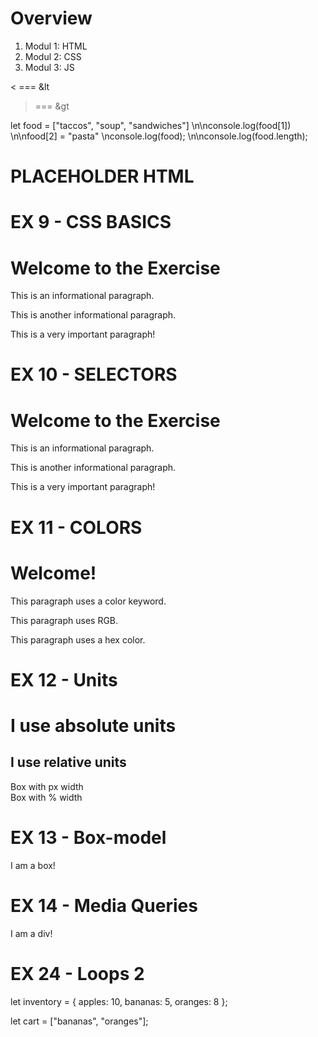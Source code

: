 # Overview

1. Modul 1: HTML
2. Modul 2: CSS
3. Modul 3: JS

< === &lt
> === &gt

let food = ["taccos", "soup", "sandwiches"] \n\nconsole.log(food[1]) \n\nfood[2] = "pasta" \nconsole.log(food); \n\nconsole.log(food.length);

# PLACEHOLDER HTML

# EX 9 - CSS BASICS
<!DOCTYPE html>
<head>
  <meta>
  <title>CSS Practice</title>
</head>
<body>
  <h1>Welcome to the Exercise</h1>
  <p class="info">This is an informational paragraph.</p>
  <p class="info">This is another informational paragraph.</p>
  <p id="important">This is a very important paragraph!</p>
</body>
</html>


# EX 10 - SELECTORS

<!DOCTYPE html>
<head>
  <meta>
  <title>CSS Practice</title>
  <style>
    /* Write your code here */
  </style>
</head>
<body>
  <h1>Welcome to the Exercise</h1>
  <p class="info">This is an informational paragraph.</p>
  <p class="info">This is another informational paragraph.</p>
  <p id="important">This is a very important paragraph!</p>
</body>
</html>

# EX 11 - COLORS

<!DOCTYPE html>
  <title>Color Practice</title>
  <style>
    /* Write your color styles here */
  </style>
</head>
<body>
  <h1 class="title">Welcome!</h1>
  <p class="keyword">This paragraph uses a color keyword.</p>
  <p class="rgb">This paragraph uses RGB.</p>
  <p class="hex">This paragraph uses a hex color.</p>
</body>
</html>

# EX 12 - Units

<!DOCTYPE html>
<html>
<head>
  <title>CSS Units Practice</title>
  <style>
    /* Write your styles here */
  </style>
</head>
<body>
  <h1 class="absolute-heading">I use absolute units</h1>
  <h2 class="relative-heading">I use relative units</h2>

  <div class="box-absolute">Box with px width</div>
  <div class="box-relative">Box with % width</div>
</body>
</html>

# EX 13 - Box-model

<!DOCTYPE html>
<html>
<head>
  <title>Box Model Practice</title>
  <style>
    /* Write your CSS here */
  </style>
</head>
<body>
  <div class="box">I am a box!</div>
</body>
</html>

# EX 14 - Media Queries

<!DOCTYPE html>
<html>
<head>
  <title>Media Queries Practice</title>
  <style>
    /* Write your CSS here */
  </style>
</head>
<body>
  <div>I am a div!</div>
</body>
</html>

# EX 24 - Loops 2

let inventory = {
  apples: 10,
  bananas: 5,
  oranges: 8
};

let cart = ["bananas", "oranges"];
